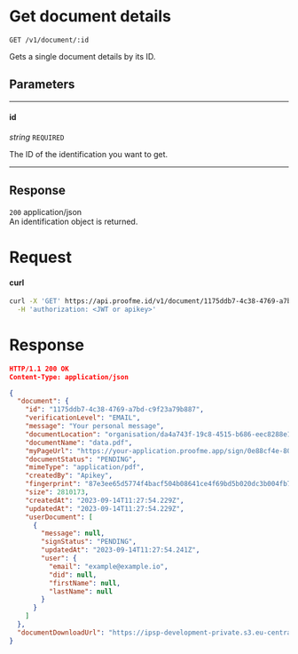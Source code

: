 # Get document details
`GET /v1/document/:id`

Gets a single document details by its ID.

## Parameters
___
#### id
_string_ `REQUIRED`

The ID of the identification you want to get.
___


## Response

`200` application/json  
An identification object is returned.

# Request

<!-- tabs:start -->

#### **curl**

```bash
curl -X 'GET' https://api.proofme.id/v1/document/1175ddb7-4c38-4769-a7bd-c9f23a79b887 \
  -H 'authorization: <JWT or apikey>'
```

<!-- tabs:end -->

# Response
```json
HTTP/1.1 200 OK
Content-Type: application/json

{
  "document": {
    "id": "1175ddb7-4c38-4769-a7bd-c9f23a79b887",
    "verificationLevel": "EMAIL",
    "message": "Your personal message",
    "documentLocation": "organisation/da4a743f-19c8-4515-b686-eec8288e1c3e/docs/1175ddb7-4c38-4769-a7bd-c9f23a79b887",
    "documentName": "data.pdf",
    "myPageUrl": "https://your-application.proofme.app/sign/0e88cf4e-8020-422c-8e61-e26a00e7d7e3",
    "documentStatus": "PENDING",
    "mimeType": "application/pdf",
    "createdBy": "Apikey",
    "fingerprint": "87e3ee65d5774f4bacf504b08641ce4f69bd5b020dc3b004fb78ec2f131a9ff7b22771d663db53033071373ba47a48d7beb4bd8e363ffb04b7c6b7931737e74c",
    "size": 2810173,
    "createdAt": "2023-09-14T11:27:54.229Z",
    "updatedAt": "2023-09-14T11:27:54.229Z",
    "userDocument": [
      {
        "message": null,
        "signStatus": "PENDING",
        "updatedAt": "2023-09-14T11:27:54.241Z",
        "user": {
          "email": "example@example.io",
          "did": null,
          "firstName": null,
          "lastName": null
        }
      }
    ]
  },
  "documentDownloadUrl": "https://ipsp-development-private.s3.eu-central-1.amazonaws.com/..../data.pdf"
}

```
